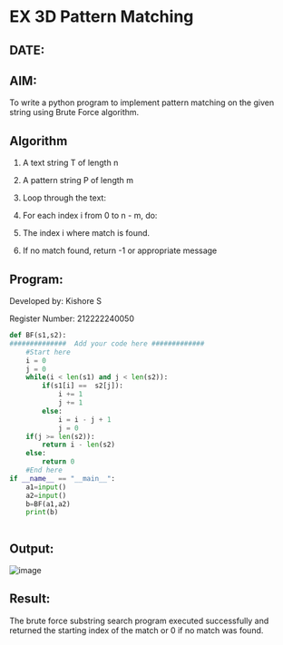 # EX 3D Pattern Matching
## DATE:
## AIM:
To write a python program to implement pattern matching on the given string using Brute Force algorithm.



## Algorithm
1. A text string T of length n

2. A pattern string P of length m

3. Loop through the text:

4. For each index i from 0 to n - m, do:

5. The index i where match is found.

6. If no match found, return -1 or appropriate message
## Program:
Developed by: Kishore S

Register Number:  212222240050

```python
def BF(s1,s2):
##############  Add your code here #############
    #Start here
    i = 0
    j = 0
    while(i < len(s1) and j < len(s2)):
        if(s1[i] ==  s2[j]):
            i += 1
            j += 1
        else:
            i = i - j + 1
            j = 0
    if(j >= len(s2)):
        return i - len(s2)
    else:
        return 0
    #End here
if __name__ == "__main__":
    a1=input() 
    a2=input() 
    b=BF(a1,a2)
    print(b)



```

## Output:
![image](https://github.com/user-attachments/assets/63aff919-8b57-440a-ab4b-8dc31892158c)



## Result:
The brute force substring search program executed successfully and returned the starting index of the match or 0 if no match was found.
